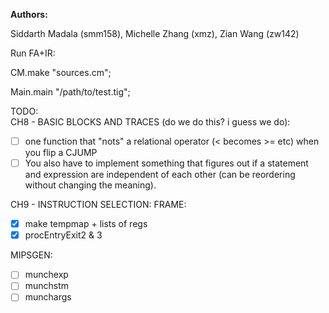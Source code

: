 **Authors:**

Siddarth Madala (smm158), Michelle Zhang (xmz), Zian Wang (zw142) 

Run FA+IR:

CM.make "sources.cm";

Main.main "/path/to/test.tig";

TODO:  
CH8 - BASIC BLOCKS AND TRACES (do we do this? i guess we do):
- [ ] one function that "nots" a relational operator (< becomes >= etc) when you flip a CJUMP
- [ ] You also have to implement something that figures out if a statement and expression are independent of each other (can be reordering without changing the meaning).

CH9 - INSTRUCTION SELECTION:
FRAME:
- [x] make tempmap + lists of regs
- [x] procEntryExit2 & 3

MIPSGEN:
- [ ] munchexp
- [ ] munchstm
- [ ] munchargs